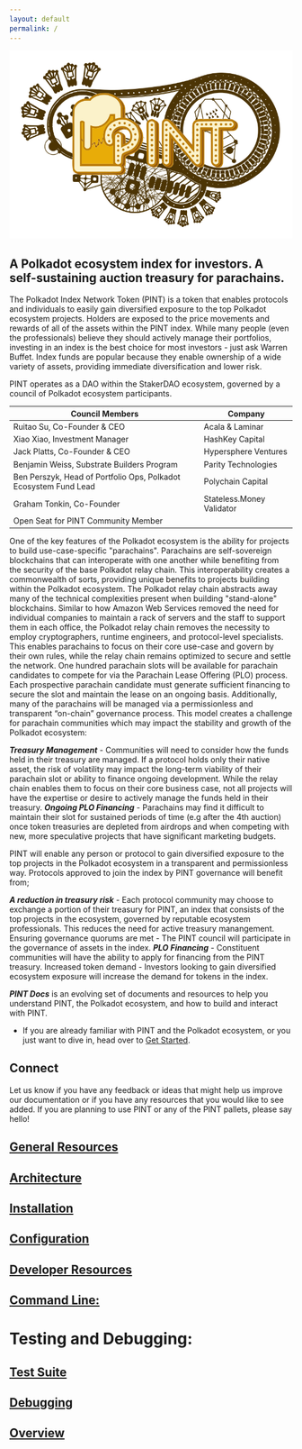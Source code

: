 ```yaml
---
layout: default
permalink: /
---
```


<div align="center">
  <img alt="PINT logo"  src="./assets/pint2.svg" width="600" />
</div>

## A Polkadot ecosystem index for investors. A self-sustaining auction treasury for parachains.

The Polkadot Index Network Token (PINT) is a token that enables protocols and individuals to easily gain diversified exposure to the top Polkadot ecosystem projects. Holders are exposed to the price movements and rewards of all of the assets within the PINT index. 
While many people (even the professionals) believe they should actively manage their portfolios, investing in an index is the best choice for most investors - just ask Warren Buffet. Index funds are popular because they enable ownership of a wide variety of assets, providing immediate diversification and lower risk. 

PINT operates as a DAO within the StakerDAO ecosystem, governed by a council of Polkadot ecosystem participants.

| Council Members                                                   | Company                   |
|-------------------------------------------------------------------|---------------------------|
| Ruitao Su, Co-Founder & CEO                                       | Acala & Laminar           |
| Xiao Xiao, Investment Manager                                     | HashKey Capital           |
| Jack Platts, Co-Founder & CEO                                     | Hypersphere Ventures      |
| Benjamin Weiss, Substrate Builders Program                        | Parity Technologies       |
| Ben Perszyk, Head of Portfolio Ops,  Polkadot Ecosystem Fund Lead | Polychain Capital         |
| Graham Tonkin, Co-Founder                                         | Stateless.Money Validator |
| Open Seat for PINT Community Member                               |                           |

One of the key features of the Polkadot ecosystem is the ability for projects to build use-case-specific "parachains". Parachains are self-sovereign blockchains that can interoperate with one another while benefiting from the security of the base Polkadot relay chain. This interoperability creates a commonwealth of sorts, providing unique benefits to projects building within the Polkadot ecosystem.
‌The Polkadot relay chain abstracts away many of the technical complexities present when building "stand-alone" blockchains. Similar to how Amazon Web Services removed the need for individual companies to maintain a rack of servers and the staff to support them in each office, the Polkadot relay chain removes the necessity to employ cryptographers, runtime engineers, and protocol-level specialists. This enables parachains to focus on their core use-case and govern by their own rules, while the relay chain remains optimized to secure and settle the network.
One hundred parachain slots will be available for parachain candidates to compete for via the Parachain Lease Offering (PLO) process. Each prospective parachain candidate must generate sufficient financing to secure the slot and maintain the lease on an ongoing basis. Additionally, many of the parachains will be managed via a permissionless and transparent “on-chain” governance process. This model creates a challenge for parachain communities which may impact the stability and growth of the Polkadot ecosystem:

***Treasury Management*** - Communities will need to consider how the funds held in their treasury are managed. If a protocol holds only their native asset, the risk of volatility may impact the long-term viability of their parachain slot or ability to finance ongoing development. While the relay chain enables them to focus on their core business case, not all projects will have the expertise or desire to actively manage the funds held in their treasury. 
***Ongoing PLO Financing*** - Parachains may find it difficult to maintain their slot for sustained periods of time (e.g after the 4th auction) once token treasuries are depleted from airdrops and when competing with new, more speculative projects that have significant marketing budgets.

PINT will enable any person or protocol to gain diversified exposure to the top projects in the Polkadot ecosystem in a transparent and permissionless way. Protocols approved to join the index by PINT governance will benefit from; 

***A reduction in treasury risk*** - Each protocol community may choose to exchange a portion of their treasury for PINT, an index that consists of the top projects in the ecosystem, governed by reputable ecosystem professionals. This reduces the need for active treasury manangement.
Ensuring governance quorums are met - The PINT council will participate in the governance of assets in the index.
***PLO Financing*** - Constituent communities will have the ability to apply for financing from the PINT treasury.
Increased token demand - Investors looking to gain diversified ecosystem exposure will increase the demand for tokens in the index.

***PINT Docs*** is an evolving set of documents and resources to help you understand PINT, the Polkadot ecosystem, and how to build and interact with PINT. 

- If you are already familiar with PINT and the Polkadot ecosystem, or you just want to dive in, head over to [Get Started](./getting-started/installation).

## Connect

Let us know if you have any feedback or ideas that might help us improve our documentation or if you have any resources that you would like to see added. If you are planning to use PINT or any of the PINT pallets, please say hello!

## [General Resources](./getting-started/resources/general-resources.md)

## [Architecture](./getting-started/overview/architecture.md)

## [Installation](./getting-started/installation.md)

## [Configuration](./usage/configuration.md)

## [Developer Resources](./getting-started/resources/developer-resources.md)

## [ Command Line:](./usage/command-line.md)

# Testing and Debugging: 
  ## [Test Suite]()
  ## [Debugging]()
  ## [Overview]()
